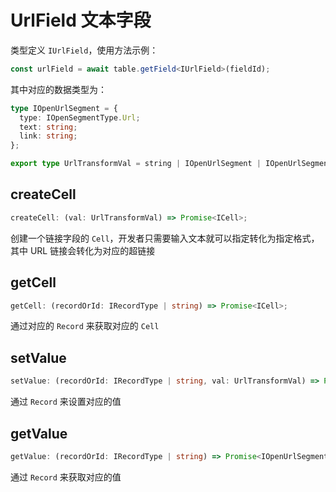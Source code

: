 # UrlField 文本字段
类型定义 `IUrlField`，使用方法示例：
```typescript
const urlField = await table.getField<IUrlField>(fieldId);
```
其中对应的数据类型为：
```typescript
type IOpenUrlSegment = {
  type: IOpenSegmentType.Url;
  text: string;
  link: string;
};

export type UrlTransformVal = string | IOpenUrlSegment | IOpenUrlSegment[];
```

## createCell
```typescript
createCell: (val: UrlTransformVal) => Promise<ICell>;
```
创建一个链接字段的 `Cell`，开发者只需要输入文本就可以指定转化为指定格式，其中 URL 链接会转化为对应的超链接

## getCell
```typescript
getCell: (recordOrId: IRecordType | string) => Promise<ICell>;
```
通过对应的 `Record` 来获取对应的 `Cell`

## setValue
```typescript
setValue: (recordOrId: IRecordType | string, val: UrlTransformVal) => Promise<boolean>;
```
通过 `Record` 来设置对应的值

## getValue
```typescript
getValue: (recordOrId: IRecordType | string) => Promise<IOpenUrlSegment[]>;
```
通过 `Record` 来获取对应的值
